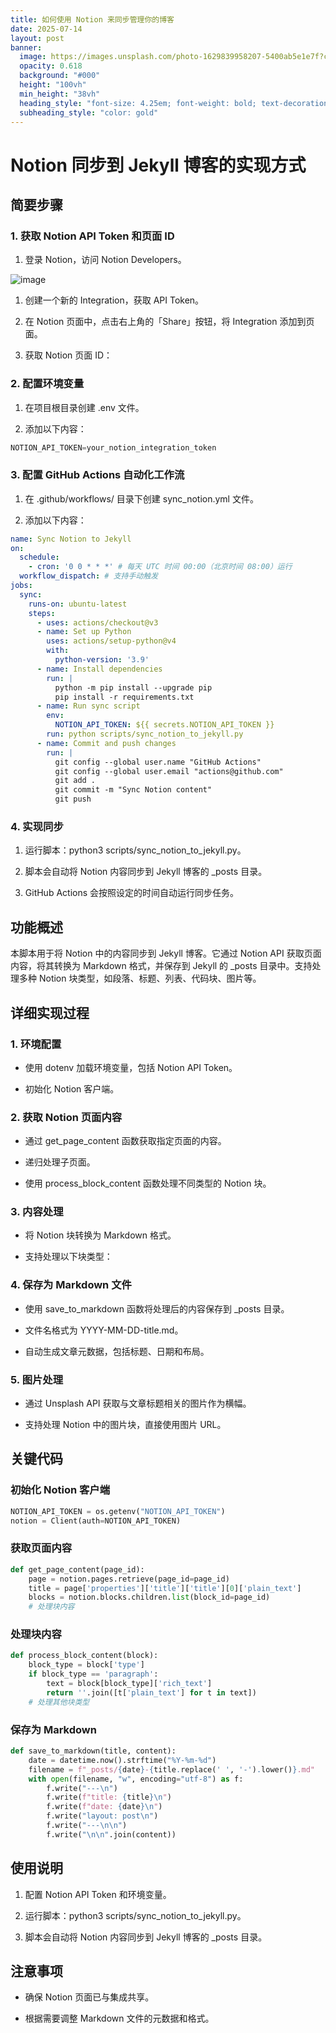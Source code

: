 ```yaml
---
title: 如何使用 Notion 来同步管理你的博客
date: 2025-07-14
layout: post
banner:
  image: https://images.unsplash.com/photo-1629839958207-5400ab5e1e7f?crop=entropy&cs=tinysrgb&fit=max&fm=jpg&ixid=M3w2OTIwMzJ8MHwxfHJhbmRvbXx8fHx8fHx8fDE3NTI1MTA1ODd8&ixlib=rb-4.1.0&q=80&w=1080
  opacity: 0.618
  background: "#000"
  height: "100vh"
  min_height: "38vh"
  heading_style: "font-size: 4.25em; font-weight: bold; text-decoration: underline"
  subheading_style: "color: gold"
---
```


# Notion 同步到 Jekyll 博客的实现方式

## 简要步骤

### 1. 获取 Notion API Token 和页面 ID

1. 登录 Notion，访问 Notion Developers。

![image](https://prod-files-secure.s3.us-west-2.amazonaws.com/a7a0cc5a-89b9-4cda-8686-1fba0ca52f40/d19c1afe-dea5-4312-9333-786b0ba83054/image.png?X-Amz-Algorithm=AWS4-HMAC-SHA256&X-Amz-Content-Sha256=UNSIGNED-PAYLOAD&X-Amz-Credential=ASIAZI2LB4667ZPDZ5KV%2F20250714%2Fus-west-2%2Fs3%2Faws4_request&X-Amz-Date=20250714T162947Z&X-Amz-Expires=3600&X-Amz-Security-Token=IQoJb3JpZ2luX2VjEBUaCXVzLXdlc3QtMiJIMEYCIQD%2FntSyr4hyA7XJRU9e6fuhGTyHz9WnLcZU65jmhqz%2FZgIhANxcsY433zQW%2BCiihE5cJnShwzpuUhRq0ecOl8NscqZ4Kv8DCC4QABoMNjM3NDIzMTgzODA1Igyl2YCOHvQAcpqBssoq3ANlN57ORBJIJkiFQDOA6s80gg9Lisv%2FffK2yursETMLjQhLhNYmVCsn9dXnXFTfSbl8Coca8LT4ACB7hAopbjYGI0ft2ZAU9QJ4xlwIvHKjVS4tnTnCfMAJEgm6bNWXhfGjVcWEaZgg6Yj2U4em9YtAuU0K%2FzWWR7xdeKq3IFaLXXAbSQ%2BbO%2BfUfFEjnJ9f2mQi51N%2BmNXC36iLeOJwv0zFslJtrfmTgOD1fKGwTsGXQzSY%2FePLDKB3g%2BwG0oLG3FqhzWCv6ruXY7Odw4GSFLJ5mylDWs2aRX9xd9CVoeft2%2BMUNJr%2B4n4p0w1TAZBHavCyPZerI1kAmArjykncmuk5hhODQlcpaCdrY3AQgA7Jbb0hQ5s9gtQiyKdLI9tkRctzWOj6lf%2B3znLMN4H4Wpr4EwSXOPbOmK9A9Kwi6DN4ejrPvr%2BEFki42ES31KHvTUXcxy7IYHHfgnUP2qrcZPy15ZojqrJJ2Pm3AyVht4ii%2FTO9yIgt1kyznUfvdqpm9su78ridPDYijio%2FwUl20MpBzqdOfZPL6RginSPVNOzKjWHt16gkXn%2FHMkOPsiw5GyhX8Xe4r5BjmjEAHOhpB1b%2FjQLYrc97rEQOLZCIVJ8nQjWRt5a7PVqlvxO8tTDhhNTDBjqkAXZ2einHHhvc1veky9bshgnhMN9CLCVcwCoB3ut4fuQytWdp1WvNzpAPPufuJnG1HBG%2FdsgHrdX7tz4a32OttX%2F%2Btc%2FmW%2FQW3nk4d724mEuVy3JFRE56Aq5rquKgJf0rsJB5JmMH2j5j8sfVrrTmh6Lwo0YzdiRksLz8cY54jBuRT8VnjQ2jkYQvWyswnWoP6aEb0r9JtgJ%2BR5IFYvo2O3GycjM8&X-Amz-Signature=24c766819e259b52b84613c2ad7a9ee9e39ae5cc685e94892f627678b9afaf54&X-Amz-SignedHeaders=host&x-amz-checksum-mode=ENABLED&x-id=GetObject)

1. 创建一个新的 Integration，获取 API Token。

1. 在 Notion 页面中，点击右上角的「Share」按钮，将 Integration 添加到页面。

1. 获取 Notion 页面 ID：


### 2. 配置环境变量

1. 在项目根目录创建 .env 文件。

1. 添加以下内容：

```javascript
NOTION_API_TOKEN=your_notion_integration_token
```

### 3. 配置 GitHub Actions 自动化工作流

1. 在 .github/workflows/ 目录下创建 sync_notion.yml 文件。

1. 添加以下内容：

```yaml
name: Sync Notion to Jekyll
on:
  schedule:
    - cron: '0 0 * * *' # 每天 UTC 时间 00:00（北京时间 08:00）运行
  workflow_dispatch: # 支持手动触发
jobs:
  sync:
    runs-on: ubuntu-latest
    steps:
      - uses: actions/checkout@v3
      - name: Set up Python
        uses: actions/setup-python@v4
        with:
          python-version: '3.9'
      - name: Install dependencies
        run: |
          python -m pip install --upgrade pip
          pip install -r requirements.txt
      - name: Run sync script
        env:
          NOTION_API_TOKEN: ${{ secrets.NOTION_API_TOKEN }}
        run: python scripts/sync_notion_to_jekyll.py
      - name: Commit and push changes
        run: |
          git config --global user.name "GitHub Actions"
          git config --global user.email "actions@github.com"
          git add .
          git commit -m "Sync Notion content"
          git push
```

### 4. 实现同步

1. 运行脚本：python3 scripts/sync_notion_to_jekyll.py。

1. 脚本会自动将 Notion 内容同步到 Jekyll 博客的 _posts 目录。

1. GitHub Actions 会按照设定的时间自动运行同步任务。

## 功能概述

本脚本用于将 Notion 中的内容同步到 Jekyll 博客。它通过 Notion API 获取页面内容，将其转换为 Markdown 格式，并保存到 Jekyll 的 _posts 目录中。支持处理多种 Notion 块类型，如段落、标题、列表、代码块、图片等。

## 详细实现过程

### 1. 环境配置

- 使用 dotenv 加载环境变量，包括 Notion API Token。

- 初始化 Notion 客户端。

### 2. 获取 Notion 页面内容

- 通过 get_page_content 函数获取指定页面的内容。

- 递归处理子页面。

- 使用 process_block_content 函数处理不同类型的 Notion 块。

### 3. 内容处理

- 将 Notion 块转换为 Markdown 格式。

- 支持处理以下块类型：


### 4. 保存为 Markdown 文件

- 使用 save_to_markdown 函数将处理后的内容保存到 _posts 目录。

- 文件名格式为 YYYY-MM-DD-title.md。

- 自动生成文章元数据，包括标题、日期和布局。

### 5. 图片处理

- 通过 Unsplash API 获取与文章标题相关的图片作为横幅。

- 支持处理 Notion 中的图片块，直接使用图片 URL。

## 关键代码

### 初始化 Notion 客户端

```python
NOTION_API_TOKEN = os.getenv("NOTION_API_TOKEN")
notion = Client(auth=NOTION_API_TOKEN)
```

### 获取页面内容

```python
def get_page_content(page_id):
    page = notion.pages.retrieve(page_id=page_id)
    title = page['properties']['title']['title'][0]['plain_text']
    blocks = notion.blocks.children.list(block_id=page_id)
    # 处理块内容
```

### 处理块内容

```python
def process_block_content(block):
    block_type = block['type']
    if block_type == 'paragraph':
        text = block[block_type]['rich_text']
        return ''.join([t['plain_text'] for t in text])
    # 处理其他块类型
```

### 保存为 Markdown

```python
def save_to_markdown(title, content):
    date = datetime.now().strftime("%Y-%m-%d")
    filename = f"_posts/{date}-{title.replace(' ', '-').lower()}.md"
    with open(filename, "w", encoding="utf-8") as f:
        f.write("---\n")
        f.write(f"title: {title}\n")
        f.write(f"date: {date}\n")
        f.write("layout: post\n")
        f.write("---\n\n")
        f.write("\n\n".join(content))
```

## 使用说明

1. 配置 Notion API Token 和环境变量。

1. 运行脚本：python3 scripts/sync_notion_to_jekyll.py。

1. 脚本会自动将 Notion 内容同步到 Jekyll 博客的 _posts 目录。

## 注意事项

- 确保 Notion 页面已与集成共享。

- 根据需要调整 Markdown 文件的元数据和格式。